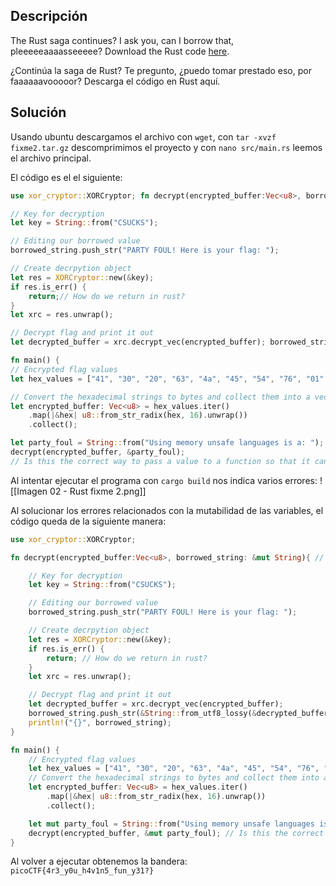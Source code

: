 ## Descripción
The Rust saga continues? I ask you, can I borrow that, pleeeeeaaaasseeeee? Download the Rust code [here](https://challenge-files.picoctf.net/c_verbal_sleep/babfbee79718a6363826ba86300173ffde6d81577e9dd07d4130c53a7eecf6c3/fixme2.tar.gz).

¿Continúa la saga de Rust? Te pregunto, ¿puedo tomar prestado eso, por faaaaaavooooor? Descarga el código en Rust aquí.
## Solución
Usando ubuntu descargamos el archivo con `wget`, con `tar -xvzf fixme2.tar.gz` descomprimimos el proyecto y con `nano src/main.rs` leemos el archivo principal.

El código es el el siguiente:
```rust
use xor_cryptor::XORCryptor; fn decrypt(encrypted_buffer:Vec<u8>, borrowed_string: &String){ // How do we pass values to a function that we want to change?

// Key for decryption
let key = String::from("CSUCKS");

// Editing our borrowed value
borrowed_string.push_str("PARTY FOUL! Here is your flag: ");

// Create decrpytion object
let res = XORCryptor::new(&key);
if res.is_err() {
	return;// How do we return in rust?
} 
let xrc = res.unwrap();

// Decrypt flag and print it out
let decrypted_buffer = xrc.decrypt_vec(encrypted_buffer); borrowed_string.push_str(&String::from_utf8_lossy(&decrypted_buffer)); println!("{}", borrowed_string); }

fn main() {
// Encrypted flag values
let hex_values = ["41", "30", "20", "63", "4a", "45", "54", "76", "01", "1c", "7e", "59", "63", "e1", "61", "25", "0d", "c4", "60", "f2", "12", "a0", "18", "03", "51", "03", "36", "05", "0e", "f9", "42", "5b"];

// Convert the hexadecimal strings to bytes and collect them into a vector
let encrypted_buffer: Vec<u8> = hex_values.iter()
	.map(|&hex| u8::from_str_radix(hex, 16).unwrap())
	.collect();

let party_foul = String::from("Using memory unsafe languages is a: "); // Is this variable changeable?
decrypt(encrypted_buffer, &party_foul);
// Is this the correct way to pass a value to a function so that it can be changed? }
```

Al intentar ejecutar el programa con `cargo build` nos indica varios errores:
![[Imagen 02 - Rust fixme 2.png]]

Al solucionar los errores relacionados con la mutabilidad de las variables, el código queda de la siguiente manera:
```rust
use xor_cryptor::XORCryptor;

fn decrypt(encrypted_buffer:Vec<u8>, borrowed_string: &mut String){ // How do we pass values to a function that we want to change?

    // Key for decryption
    let key = String::from("CSUCKS");

    // Editing our borrowed value
    borrowed_string.push_str("PARTY FOUL! Here is your flag: ");

    // Create decrpytion object
    let res = XORCryptor::new(&key);
    if res.is_err() {
        return; // How do we return in rust?
    }
    let xrc = res.unwrap();

    // Decrypt flag and print it out
    let decrypted_buffer = xrc.decrypt_vec(encrypted_buffer);
    borrowed_string.push_str(&String::from_utf8_lossy(&decrypted_buffer));
    println!("{}", borrowed_string);
}

fn main() {
    // Encrypted flag values
    let hex_values = ["41", "30", "20", "63", "4a", "45", "54", "76", "01", "1c", "7e", "59", "63", "e1", "61", "25", "0d", "c4", "60", "f2", "12",>
    // Convert the hexadecimal strings to bytes and collect them into a vector
    let encrypted_buffer: Vec<u8> = hex_values.iter()
        .map(|&hex| u8::from_str_radix(hex, 16).unwrap())
        .collect();

    let mut party_foul = String::from("Using memory unsafe languages is a: "); // Is this variable changeable?
    decrypt(encrypted_buffer, &mut party_foul); // Is this the correct way to pass a value to a function so that it can be changed?
}
```
Al volver a ejecutar obtenemos la bandera:
`picoCTF{4r3_y0u_h4v1n5_fun_y31?}`